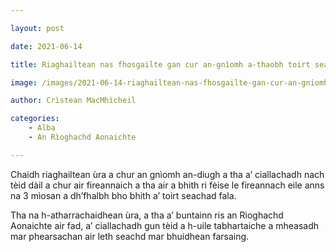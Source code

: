 ```yaml
---

layout: post

date: 2021-06-14

title: Riaghailtean nas fhosgailte gan cur an-gnìomh a-thaobh toirt seachad fala

image: /images/2021-06-14-riaghailtean-nas-fhosgailte-gan-cur-an-gniomh-a-thaobh-toirt-seachad-fala.webp

author: Crìstean MacMhìcheil

categories:
    - Alba
    - An Rìoghachd Aonaichte

---
```


Chaidh riaghailtean ùra a chur an gnìomh an-diugh a tha a’ ciallachadh nach tèid dàil a chur air fireannaich a tha air a bhith ri fèise le fireannach eile anns na 3 mìosan a dh’fhalbh bho bhith a’ toirt seachad fala.

Tha na h-atharrachaidhean ùra, a tha a’ buntainn ris an Rìoghachd Aonaichte air fad, a’ ciallachadh gun tèid a h-uile tabhartaiche a mheasadh mar phearsachan air leth seachd mar bhuidhean farsaing.
